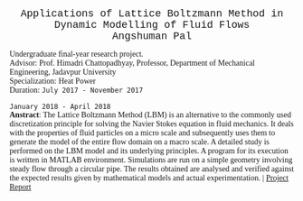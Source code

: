 <p align="center">
<font size="4"> <span style="font-family:Courier New;">Applications of Lattice Boltzmann Method in Dynamic Modelling of Fluid Flows<br/>Angshuman Pal<br/></span> </font>
</p>

<span style="font-family:Garamond;">Undergraduate final-year research project.<br/>Advisor: Prof. Himadri Chattopadhyay, Professor, Department of Mechanical Engineering, Jadavpur University<br/>Specialization: Heat Power<br/>Duration: `July 2017 - November 2017`<br/></span>


`January 2018 - April 2018`<br/>
<span style="font-family:Garamond;">**Anstract**: The Lattice Boltzmann Method (LBM) is an alternative to the commonly used discretization principle for solving the Navier Stokes equation in fluid mechanics. It deals with the properties of fluid particles on a micro scale and subsequently uses them to generate the model of the entire flow domain on a macro scale. A detailed study is performed on the LBM model and its underlying principles. A program for its execution is written in MATLAB environment. Simulations are run on a simple geometry involving steady flow through a circular pipe. The results obtained are analysed and verified against the expected results given by mathematical models and actual experimentation. | [Project Report](https://drive.google.com/file/d/1xiDIaSVU2Pi2sqhqKRdWWpbW_MG6qG9z/view?usp=sharing)</span>

